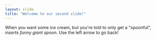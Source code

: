 ```yaml
---
layout: slide
title: "Welcome to our second slide!"
---
```

When you want some ice cream, but you're told to only get a "spoonful", *inserts funny giant spoon*.
Use the left arrow to go back!

